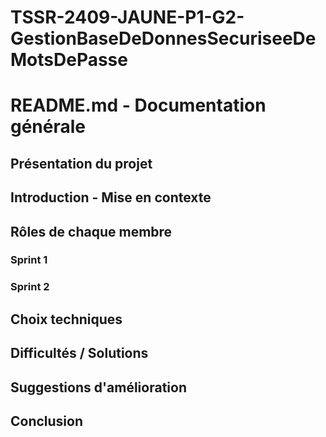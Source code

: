 # TSSR-2409-JAUNE-P1-G2-GestionBaseDeDonnesSecuriseeDeMotsDePasse
# README.md - Documentation générale

## Présentation du projet

## Introduction - Mise en contexte

## Rôles de chaque membre
### Sprint 1

### Sprint 2

## Choix techniques

## Difficultés / Solutions

## Suggestions d'amélioration

## Conclusion
